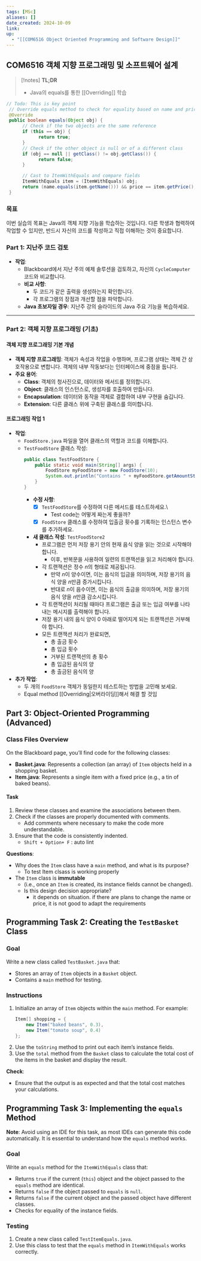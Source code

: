 ```yaml
---
tags: [MSc]
aliases: []
date_created: 2024-10-09
link: 
up:
  - "[[COM6516 Object Oriented Programming and Software Design]]"
---
```

## COM6516 객체 지향 프로그래밍 및 소프트웨어 설계

>[!notes] **TL;DR**
>- Java의 equals를 통한 [[Overriding]] 학습

```java
// Todo: This is key point
 // Override equals method to check for equality based on name and price
 @Override
 public boolean equals(Object obj) {
	  // Check if the two objects are the same reference
	  if (this == obj) {
			return true;
	  }
	  // Check if the other object is null or of a different class
	  if (obj == null || getClass() != obj.getClass()) {
			return false;
	  }

	  // Cast to ItemWithEquals and compare fields
	  ItemWithEquals item = (ItemWithEquals) obj;
	  return (name.equals(item.getName())) && price == item.getPrice();
 }
```

### 목표
이번 실습의 목표는 Java의 객체 지향 기능을 학습하는 것입니다. 다른 학생과 협력하여 작업할 수 있지만, 반드시 자신의 코드를 작성하고 직접 이해하는 것이 중요합니다.

### Part 1: 지난주 코드 검토
- **작업**:
  - Blackboard에서 지난 주의 예제 솔루션을 검토하고, 자신의 `CycleComputer` 코드와 비교합니다.
  - **비교 사항**:
    - 두 코드가 같은 출력을 생성하는지 확인합니다.
    - 각 프로그램의 장점과 개선할 점을 파악합니다.
  - **Java 초보자일 경우**: 지난주 강의 슬라이드의 Java 주요 기능을 복습하세요.

---

### Part 2: 객체 지향 프로그래밍 (기초)

#### 객체 지향 프로그래밍 기본 개념
- **객체 지향 프로그래밍**: 객체가 속성과 작업을 수행하며, 프로그램 상태는 객체 간 상호작용으로 변합니다. 객체의 내부 작동보다는 인터페이스에 중점을 둡니다.
- **주요 용어**:
  - **Class**: 객체의 청사진으로, 데이터와 메서드를 정의합니다.
  - **Object**: 클래스의 인스턴스로, 생성자를 호출하여 만듭니다.
  - **Encapsulation**: 데이터와 동작을 객체로 결합하여 내부 구현을 숨깁니다.
  - **Extension**: 다른 클래스 위에 구축된 클래스를 의미합니다.

#### 프로그래밍 작업 1
- **작업**:
  - `FoodStore.java` 파일을 열어 클래스의 역할과 코드를 이해합니다.
  - `TestFoodStore` 클래스 작성:
    ```java
    public class TestFoodStore {
        public static void main(String[] args) {
            FoodStore myFoodStore = new FoodStore(10);
            System.out.println("Contains " + myFoodStore.getAmountStored());
        }
    }
    ```
	- **수정 사항**:
		- [x] `TestFoodStore`를 수정하여 다른 메서드를 테스트하세요.\
			- Test code는 어떻게 짜는게 좋을까?
		- [x] `FoodStore` 클래스를 수정하여 입출금 횟수를 기록하는 인스턴스 변수를 추가하세요.
	- **새 클래스 작성**: `TestFoodStore2`
		- 프로그램은 먼저 저장 용기 안의 현재 음식 양을 읽는 것으로 시작해야 합니다.
			- 이후, 반복문을 사용하여 일련의 트랜잭션을 읽고 처리해야 합니다.
		- 각 트랜잭션은 정수 $n$의 형태로 제공됩니다.
			- 만약 $n$이 양수이면, 이는 음식의 입금을 의미하며, 저장 용기의 음식 양을 $n$만큼 증가시킵니다.
			- 반대로 $n$이 음수이면, 이는 음식의 출금을 의미하며, 저장 용기의 음식 양을 $n$만큼 감소시킵니다.
		- 각 트랜잭션이 처리될 때마다 프로그램은 출금 또는 입금 여부를 나타내는 메시지를 출력해야 합니다.
		- 저장 용기 내의 음식 양이 0 아래로 떨어지게 되는 트랜잭션은 거부해야 합니다.
		- 모든 트랜잭션 처리가 완료되면,
			- 총 출금 횟수
			- 총 입금 횟수
			- 거부된 트랜잭션의 총 횟수
			- 총 입금된 음식의 양
			- 총 출금된 음식의 양
- **추가 작업**:
	- 두 개의 `FoodStore` 객체가 동일한지 테스트하는 방법을 고민해 보세요.
	- Equal method [[Overriding|오버라이딩]]해서 해결 할 것임


## Part 3: Object-Oriented Programming (Advanced)

### Class Files Overview
On the Blackboard page, you’ll find code for the following classes:
- **Basket.java**: Represents a collection (an array) of `Item` objects held in a shopping basket.
- **Item.java**: Represents a single item with a fixed price (e.g., a tin of baked beans).

#### Task
1. Review these classes and examine the associations between them.
2. Check if the classes are properly documented with comments.
	- Add comments where necessary to make the code more understandable.
3. Ensure that the code is consistently indented.
	- `Shift + Option+ F` : auto lint

**Questions**:
- Why does the `Item` class have a `main` method, and what is its purpose?
	- To test Item clsass is working properly
- The `Item` class is **immutable**
	- (i.e., once an `Item` is created, its instance fields cannot be changed).
	- Is this design decision appropriate?
		- it depends on situation. if there are plans to change the name or price, it is not good to adapt the requirements

## Programming Task 2: Creating the `TestBasket` Class

### Goal
Write a new class called `TestBasket.java` that:
- Stores an array of `Item` objects in a `Basket` object.
- Contains a `main` method for testing.

### Instructions
1. Initialize an array of `Item` objects within the `main` method. For example:
   ```java
   Item[] shopping = {
       new Item("baked beans", 0.3),
       new Item("tomato soup", 0.4)
   };
   ```
2. Use the `toString` method to print out each item’s instance fields.
3. Use the `total` method from the `Basket` class to calculate the total cost of the items in the basket and display the result.

**Check**:
- Ensure that the output is as expected and that the total cost matches your calculations.


## Programming Task 3: Implementing the `equals` Method

**Note**: Avoid using an IDE for this task, as most IDEs can generate this code automatically. It is essential to understand how the `equals` method works.

### Goal
Write an `equals` method for the `ItemWithEquals` class that:
- Returns `true` if the current (`this`) object and the object passed to the `equals` method are identical.
- Returns `false` if the object passed to `equals` is `null`.
- Returns `false` if the current object and the passed object have different classes.
- Checks for equality of the instance fields.

### Testing
1. Create a new class called `TestItemEquals.java`.
2. Use this class to test that the `equals` method in `ItemWithEquals` works correctly.
